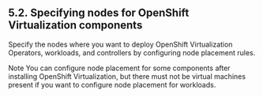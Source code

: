 ## 5.2. Specifying nodes for OpenShift Virtualization components




Specify the nodes where you want to deploy OpenShift Virtualization Operators, workloads, and controllers by configuring node placement rules.

Note
You can configure node placement for some components after installing OpenShift Virtualization, but there must not be virtual machines present if you want to configure node placement for workloads.



